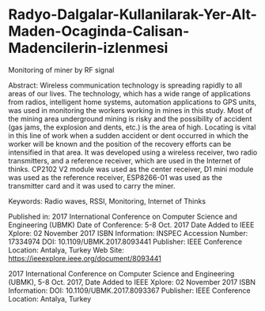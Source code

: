 # Radyo-Dalgalar-Kullanilarak-Yer-Alt-Maden-Ocaginda-Calisan-Madencilerin-izlenmesi
Monitoring of miner by RF signal

Abstract:
Wireless communication technology is spreading rapidly to all areas of our lives. The technology, which has a wide range of applications from radios, intelligent home systems, automation applications to GPS units, was used in monitoring the workers working in mines in this study. Most of the mining area underground mining is risky and the possibility of accident (gas jams, the explosion and dents, etc.) is the area of high. Locating is vital in this line of work when a sudden accident or dent occurred in which the worker will be known and the position of the recovery efforts can be intensified in that area. It was developed using a wireless receiver, two radio transmitters, and a reference receiver, which are used in the Internet of thinks. CP2102 V2 module was used as the center receiver, D1 mini module was used as the reference receiver, ESP8266-01 was used as the transmitter card and it was used to carry the miner.

Keywords: Radio waves, RSSI, Monitoring, Internet of Thinks

Published in: 2017 International Conference on Computer Science and Engineering (UBMK)
Date of Conference: 5-8 Oct. 2017
Date Added to IEEE Xplore: 02 November 2017
ISBN Information:
INSPEC Accession Number: 17334974
DOI: 10.1109/UBMK.2017.8093441
Publisher: IEEE
Conference Location: Antalya, Turkey
Web Site: https://ieeexplore.ieee.org/document/8093441

2017 International Conference on Computer Science and Engineering (UBMK), 5-8 Oct. 2017, Date Added to IEEE Xplore: 02 November 2017 ISBN Information: DOI: 10.1109/UBMK.2017.8093367 Publisher: IEEE Conference Location: Antalya, Turkey

